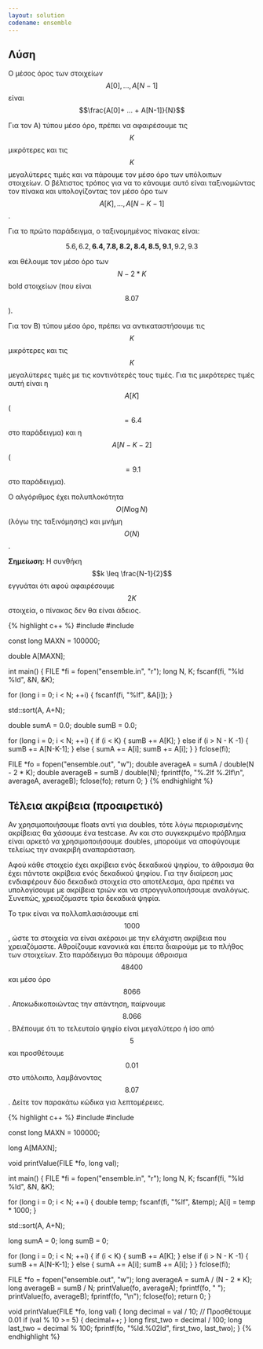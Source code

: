 ```yaml
---
layout: solution
codename: ensemble
---
```


## Λύση

Ο μέσος όρος των στοιχείων $$Α[0], .. ., Α[Ν-1]$$ είναι 
$$\frac{A[0]+ ... + A[N-1]}{N}$$

Για τον Α) τύπου μέσο όρο, πρέπει να αφαιρέσουμε τις $$Κ$$ μικρότερες και τις $$Κ$$ μεγαλύτερες τιμές και να πάρουμε τον μέσο όρο των υπόλοιπων στοιχείων. Ο βέλτιστος τρόπος για να το κάνουμε αυτό είναι ταξινομώντας τον πίνακα και υπολογίζοντας τον μέσο όρο των $$A[K], ..., A[N-K-1]$$. 

Για το πρώτο παράδειγμα, ο ταξινομημένος πίνακας είναι:

$$5.6, 6.2, \mathbf{6.4, 7.8, 8.2, 8.4, 8.5, 9.1}, 9.2, 9.3$$

και θέλουμε τον μέσο όρο των $$N-2*K$$ bold στοιχείων (που είναι $$8.07$$).

Για τον Β) τύπου μέσο όρο, πρέπει να αντικαταστήσουμε τις $$Κ$$ μικρότερες και τις $$Κ$$ μεγαλύτερες τιμές με τις κοντινότερές τους τιμές. Για τις μικρότερες τιμές αυτή είναι η $$Α[Κ]$$ ($$=6.4$$ στο παράδειγμα) και η $$Α[Ν-Κ-2]$$ ($$= 9.1$$ στο παράδειγμα).

Ο αλγόριθμος έχει πολυπλοκότητα $$O(N \log N)$$ (λόγω της ταξινόμησης) και μνήμη $$O(N)$$.

**Σημείωση:** Η συνθήκη $$k \leq \frac{N-1}{2}$$ εγγυάται ότι αφού αφαιρέσουμε $$2K$$ στοιχεία, ο πίνακας δεν θα είναι άδειος.

{% highlight c++ %}
#include <algorithm>
#include <cstdio>

const long MAXN = 100000;

double A[MAXN];

int main() {
  FILE *fi = fopen("ensemble.in", "r");
  long N, K;
  fscanf(fi, "%ld %ld", &N, &K);
  
  for (long i = 0; i < N; ++i) {
    fscanf(fi, "%lf", &A[i]);
  }
  
  std::sort(A, A+N);
  
  double sumA = 0.0;
  double sumB = 0.0;
  
  for (long i = 0; i < N; ++i) {
    if (i < K) {
      sumB += A[K];
    } else if (i > N - K -1) {
      sumB += A[N-K-1];
    } else {
      sumA += A[i];
      sumB += A[i];
    }
  }
  fclose(fi);
  
  FILE *fo = fopen("ensemble.out", "w");
  double averageA = sumA / double(N - 2 * K);
  double averageB = sumB / double(N);
  fprintf(fo, "%.2lf %.2lf\n", averageA, averageB);
  fclose(fo);
  return 0;
}
{% endhighlight %}

## Τέλεια ακρίβεια (προαιρετικό)
Αν χρησιμοποιήσουμε floats αντί για doubles, τότε λόγω περιορισμένης ακρίβειας θα χάσουμε ένα testcase. Αν και στο συγκεκριμένο πρόβλημα είναι αρκετό να χρησιμοποιήσουμε doubles, μπορούμε να αποφύγουμε τελείως την ανακριβή αναπαράσταση. 

Αφού κάθε στοιχείο έχει ακρίβεια ενός δεκαδικού ψηφίου, το άθροισμα θα έχει πάντοτε ακρίβεια ενός δεκαδικού ψηφίου. Για την διαίρεση μας ενδιαφέρουν δύο δεκαδικά στοιχεία στο αποτέλεσμα, άρα πρέπει να υπολογίσουμε με ακρίβεια τριών και να στρογγυλοποιήσουμε αναλόγως. Συνεπώς, χρειαζόμαστε τρία δεκαδικά ψηφία. 

Το τρικ είναι να πολλαπλασιάσουμε επί $$1000$$, ώστε τα στοιχεία να είναι ακέραιοι με την ελάχιστη ακρίβεια που χρειαζόμαστε. Αθροίζουμε κανονικά και έπειτα διαιρούμε με το πλήθος των στοιχείων. Στο παράδειγμα θα πάρουμε άθροισμα $$48400$$ και μέσο όρο $$8066$$. Αποκωδικοποιώντας την απάντηση, παίρνουμε $$8.066$$. Βλέπουμε ότι το τελευταίο ψηφίο είναι μεγαλύτερο ή ίσο από $$5$$ και προσθέτουμε $$0.01$$ στο υπόλοιπο, λαμβάνοντας $$8.07$$. Δείτε τον παρακάτω κώδικα για λεπτομέρειες.

{% highlight c++ %}
#include <algorithm>
#include <cstdio>

const long MAXN = 100000;

long A[MAXN];

void printValue(FILE *fo, long val);

int main() {
  FILE *fi = fopen("ensemble.in", "r");
  long N, K;
  fscanf(fi, "%ld %ld", &N, &K);
  
  for (long i = 0; i < N; ++i) {
    double temp;
    fscanf(fi, "%lf", &temp);
    A[i] = temp * 1000;
  }
  
  std::sort(A, A+N);
  
  long sumA = 0;
  long sumB = 0;
  
  for (long i = 0; i < N; ++i) {
    if (i < K) {
      sumB += A[K];
    } else if (i > N - K -1) {
      sumB += A[N-K-1];
    } else {
      sumA += A[i];
      sumB += A[i];
    }
  }
  fclose(fi);
  
  FILE *fo = fopen("ensemble.out", "w");
  long averageA = sumA / (N - 2 * K);
  long averageB = sumB / N;
  printValue(fo, averageA);
  fprintf(fo, " ");
  printValue(fo, averageB);
  fprintf(fo, "\n");
  fclose(fo);
  return 0;
}

void printValue(FILE *fo, long val) {
  long decimal = val / 10;
  // Προσθέτουμε 0.01
  if (val % 10 >= 5) {
    decimal++;
  }
  long first_two = decimal / 100;
  long last_two = decimal % 100;
  fprintf(fo, "%ld.%02ld", first_two, last_two);
}
{% endhighlight %}
